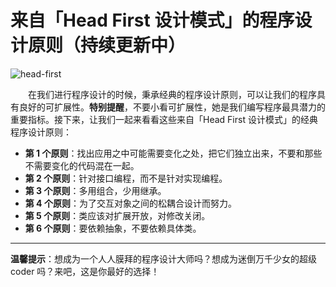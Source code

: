 # 来自「Head First 设计模式」的程序设计原则（持续更新中）

![head-first](http://img.blog.csdn.net/20170806110205826)


　　在我们进行程序设计的时候，秉承经典的程序设计原则，可以让我们的程序具有良好的可扩展性。**特别提醒**，不要小看可扩展性，她是我们编写程序最具潜力的重要指标。接下来，让我们一起来看看这些来自「Head First 设计模式」的经典程序设计原则：

 - **第 1 个原则**：找出应用之中可能需要变化之处，把它们独立出来，不要和那些不需要变化的代码混在一起。
 - **第 2 个原则**：针对接口编程，而不是针对实现编程。
 - **第 3 个原则**：多用组合，少用继承。
 - **第 4 个原则**：为了交互对象之间的松耦合设计而努力。
 - **第 5 个原则**：类应该对扩展开放，对修改关闭。
 - **第 6 个原则**：要依赖抽象，不要依赖具体类。


----------

**温馨提示**：想成为一个人人膜拜的程序设计大师吗？想成为迷倒万千少女的超级 coder 吗？来吧，这是你最好的选择！
